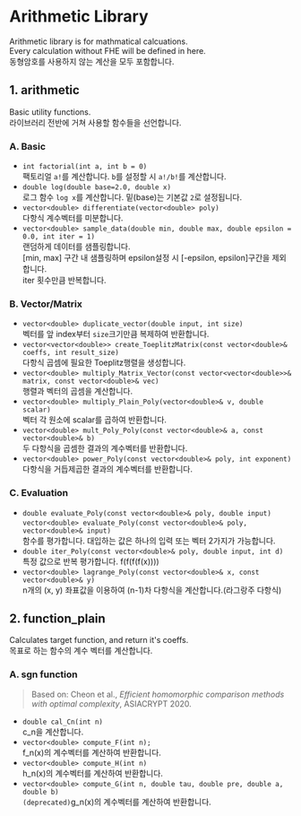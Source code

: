 # Arithmetic Library

Arithmetic library is for mathmatical calcuations.\
Every calculation without FHE will be defined in here.\
동형암호를 사용하지 않는 계산을 모두 포함합니다.

## 1. arithmetic
Basic utility functions.\
라이브러리 전반에 거쳐 사용할 함수들을 선언합니다.
### A. Basic
- ```int factorial(int a, int b = 0)```\
	팩토리얼 ```a!```를 계산합니다. ```b```를 설정할 시 ```a!/b!```를 계산합니다.
- ```double log(double base=2.0, double x)```\
	로그 함수 ```log x```를 계산합니다. 밑(base)는 기본값 ```2```로 설정됩니다.
- ```vector<double> differentiate(vector<double> poly)```\
	다항식 계수벡터를 미분합니다.
- ```vector<double> sample_data(double min, double max, double epsilon = 0.0, int iter = 1)```\
	랜덤하게 데이터를 샘플링합니다. \
	[min, max] 구간 내 샘플링하며 epsilon설정 시 [-epsilon, epsilon]구간을 제외합니다.\
	iter 횟수만큼 반복합니다.
### B. Vector/Matrix
- ```vector<double> duplicate_vector(double input, int size)```\
	벡터를 앞 index부터 ```size```크기만큼 복제하여 반환합니다.
- ```vector<vector<double>> create_ToeplitzMatrix(const vector<double>& coeffs, int result_size)```\
	다항식 곱셈에 필요한 Toeplitz행렬을 생성합니다.
- ```vector<double> multiply_Matrix_Vector(const vector<vector<double>>& matrix, const vector<double>& vec)```\
	행렬과 벡터의 곱셈을 계산합니다.
- ```vector<double> multiply_Plain_Poly(vector<double>& v, double scalar)```\
	벡터 각 원소에 scalar를 곱하여 반환합니다.
- ```vector<double> mult_Poly_Poly(const vector<double>& a, const vector<double>& b)```\
	두 다항식을 곱셈한 결과의 계수벡터를 반환합니다.
- ```vector<double> power_Poly(const vector<double>& poly, int exponent)```\
	다항식을 거듭제곱한 결과의 계수벡터를 반환합니다.
### C. Evaluation
- ```double evaluate_Poly(const vector<double>& poly, double input)```\
```vector<double> evaluate_Poly(const vector<double>& poly, vector<double>& input)```\
	함수를 평가합니다. 대입하는 값은 하나의 입력 또는 벡터 2가지가 가능합니다.
- ```double iter_Poly(const vector<double>& poly, double input, int d)```\
	특정 값으로 반복 평가합니다. f(f(f(f(x))))
- ```vector<double> lagrange_Poly(const vector<double>& x, const vector<double>& y)```\
	n개의 (x, y) 좌표값을 이용하여 (n-1)차 다항식을 계산합니다.(라그랑주 다항식)

## 2. function_plain
Calculates target function, and return it's coeffs.\
목표로 하는 함수의 계수 벡터를 계산합니다.
### A. sgn function
> Based on: Cheon et al., *Efficient homomorphic comparison methods with optimal complexity*, ASIACRYPT 2020.
- ```double cal_Cn(int n)```\
	c_n을 계산합니다.
- ```vector<double> compute_F(int n);```\
	f_n(x)의 계수벡터를 계산하여 반환합니다.
- ```vector<double> compute_H(int n)```\
	h_n(x)의 계수벡터를 계산하여 반환합니다.
- ```vector<double> compute_G(int n, double tau, double pre, double a, double b)```\
	```(deprecated)```g_n(x)의 계수벡터를 계산하여 반환합니다.
	